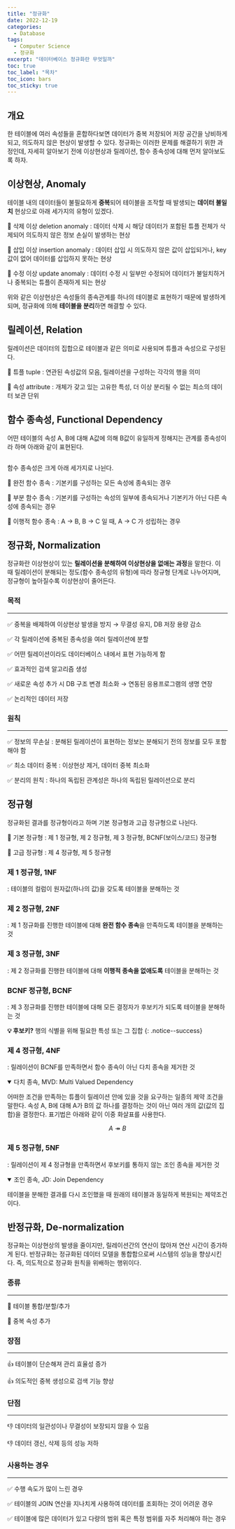```yaml
---
title: "정규화"
date: 2022-12-19
categories:
  - Database
tags:
  - Computer Science
  - 정규화
excerpt: "데이터베이스 정규화란 무엇일까"
toc: true
toc_label: "목차"
toc_icon: bars
toc_sticky: true
---
```


## 개요

한 테이블에 여러 속성들을 혼합하다보면 데이터가 중복 저장되어 저장 공간을 낭비하게 되고, 의도하지 않은 현상이 발생할 수 있다. 정규화는 이러한 문제를 해결하기 위한 과정인데, 자세히 알아보기 전에 이상현상과 릴레이션, 함수 종속성에 대해 먼저 알아보도록 하자.

## 이상현상, Anomaly

테이블 내의 데이터들이 불필요하게 **중복**되어 테이블을 조작할 때 발생되는 **데이터 불일치** 현상으로 아래 세가지의 유형이 있겠다.

🔎 삭제 이상 deletion anomaly : 데이터 삭제 시 해당 데이터가 포함된 튜플 전체가 삭제되어 의도하지 않은 정보 손실이 발생하는 현상

🔎 삽입 이상 insertion anomaly : 데이터 삽입 시 의도하지 않은 값이 삽입되거나, key 값이 없어 데이터를 삽입하지 못하는 현상

🔎 수정 이상 update anomaly : 데이터 수정 시 일부만 수정되어 데이터가 불일치하거나 중복되는 튜플이 존재하게 되는 현상

위와 같은 이상현상은 속성들의 종속관계를 하나의 테이블로 표현하기 때문에 발생하게 되며, 정규화에 의해 **테이블을 분리**하면 해결할 수 있다.

## 릴레이션, Relation

릴레이션은 데이터의 집합으로 테이블과 같은 의미로 사용되며 튜플과 속성으로 구성된다.

🔎 튜플 tuple : 연관된 속성값의 모음, 릴레이션을 구성하는 각각의 행을 의미

🔎 속성 attribute : 개체가 갖고 있는 고유한 특성, 더 이상 분리될 수 없는 최소의 데이터 보관 단위

## 함수 종속성, Functional Dependency

어떤 테이블의 속성 A, B에 대해 A값에 의해 B값이 유일하게 정해지는 관계를 종속성이라 하며 아래와 같이 표현된다.

<figure class="align-center">
  <img src="{{ site.url }}{{ site.baseurl }}/assets/images/cs/database/nf.png" alt="">
</figure>

함수 종속성은 크게 아래 세가지로 나뉜다.

🔎 완전 함수 종속 : 기본키를 구성하는 모든 속성에 종속되는 경우

🔎 부분 함수 종속 : 기본키를 구성하는 속성의 일부에 종속되거나 기본키가 아닌 다른 속성에 종속되는 경우

🔎 이행적 함수 종속 : A → B, B → C 일 때, A → C 가 성립하는 경우

## 정규화, Normalization

정규화란 이상현상이 있는 **릴레이션을 분해하여 이상현상을 없애는 과정**을 말한다. 이 때 릴레이션이 분해되는 정도(함수 종속성의 유형)에 따라 정규형 단계로 나누어지며, 정규형이 높아질수록 이상현상이 줄어든다.

### 목적

---

✅ 중복을 배제하여 이상현상 발생을 방지 → 무결성 유지, DB 저장 용량 감소

✅ 각 릴레이션에 중복된 종속성을 여러 릴레이션에 분할

✅ 어떤 릴레이션이라도 데이터베이스 내에서 표현 가능하게 함

✅ 효과적인 검색 알고리즘 생성

✅ 새로운 속성 추가 시 DB 구조 변경 최소화 → 연동된 응용프로그램의 생명 연장

✅ 논리적인 데이터 저장

### 원칙

---

✅ 정보의 무손실 : 분해된 릴레이션이 표현하는 정보는 분해되기 전의 정보를 모두 포함해야 함

✅ 최소 데이터 중복 : 이상현상 제거, 데이터 중복 최소화

✅ 분리의 원칙 : 하나의 독립된 관계성은 하나의 독립된 릴레이션으로 분리

## 정규형

정규화된 결과를 정규형이라고 하며 기본 정규형과 고급 정규형으로 나뉜다.

🔎 기본 정규형 : 제 1 정규형, 제 2 정규형, 제 3 정규형, BCNF(보이스/코드) 정규형

🔎 고급 정규형 : 제 4 정규형, 제 5 정규형

### 제 1 정규형, 1NF

: 테이블의 컬럼이 원자값(하나의 값)을 갖도록 테이블을 분해하는 것

### 제 2 정규형, 2NF

: 제 1 정규화를 진행한 테이블에 대해 **완전 함수 종속**을 만족하도록 테이블을 분해하는 것

### 제 3 정규형, 3NF

: 제 2 정규화를 진행한 테이블에 대해 **이행적 종속을 없애도록** 테이블을 분해하는 것

### BCNF 정규형, BCNF

: 제 3 정규화를 진행한 테이블에 대해 모든 결정자가 후보키가 되도록 테이블을 분해하는 것

**💡 후보키?** 행의 식별을 위해 필요한 특성 또는 그 집합
{: .notice--success}

### 제 4 정규형, 4NF

: 릴레이션이 BCNF를 만족하면서 함수 종속이 아닌 다치 종속을 제거한 것

<details open>
<summary>다치 종속, MVD: Multi Valued Dependency</summary>
<div markdown="1">

어떠한 조건을 만족하는 튜플이 릴레이션 안에 있을 것을 요구하는 일종의 제약 조건을 말한다. 속성 A, B에 대해 A가 B의 값 하나를 결정하는 것이 아닌 여러 개의 값(값의 집합)을 결정한다. 표기법은 아래와 같이 이중 화살표를 사용한다.

$$ A ↠ B $$

</div>
</details>


### 제 5 정규형, 5NF

: 릴레이션이 제 4 정규형을 만족하면서 후보키를 통하지 않는 조인 종속을 제거한 것

<details open>
<summary>조인 종속, JD: Join Dependency</summary>
<div markdown="1">

테이블을 분해한 결과를 다시 조인했을 때 원래의 테이블과 동일하게 복원되는 제약조건이다.

</div>
</details>

## 반정규화, De-normalization

정규화는 이상현상의 발생을 줄이지만, 릴레이션간의 연산이 많아져 연산 시간이 증가하게 된다. 반정규화는 정규화된 데이터 모델을 통합함으로써 시스템의 성능을 향상시킨다. 즉, 의도적으로 정규화 원칙을 위배하는 행위이다.

### 종류

---

🔎 테이블 통합/분할/추가

🔎 중복 속성 추가

### 장점

---

👍 테이블이 단순해져 관리 효율성 증가

👍 의도적인 중복 생성으로 검색 기능 향상

### 단점

---

👎 데이터의 일관성이나 무결성이 보장되지 않을 수 있음

👎 데이터 갱신, 삭제 등의 성능 저하

### 사용하는 경우

---

✅ 수행 속도가 많이 느린 경우

✅ 테이블의 JOIN 연산을 지나치게 사용하여 데이터를 조회하는 것이 어려운 경우

✅ 테이블에 많은 데이터가 있고 다량의 범위 혹은 특정 범위를 자주 처리해야 하는 경우